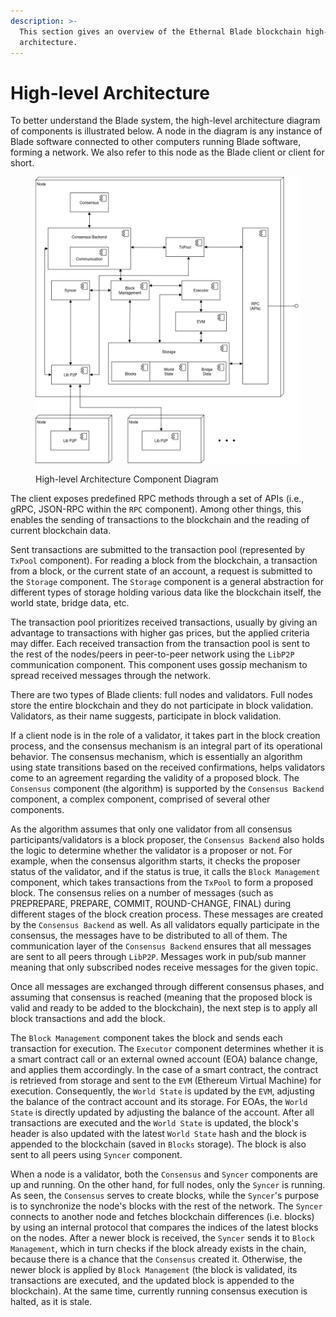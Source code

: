 ```yaml
---
description: >-
  This section gives an overview of the Ethernal Blade blockchain high-level
  architecture.
---
```


# High-level Architecture

To better understand the Blade system, the high-level architecture diagram of components is illustrated below. A node in the diagram is any instance of Blade software connected to other computers running Blade software, forming a network. We also refer to this node as the Blade client or client for short.&#x20;

<figure><img src="../.gitbook/assets/system_architecture-high-level arch with syncer.drawio (1).png" alt=""><figcaption><p>High-level Architecture Component Diagram</p></figcaption></figure>

The client exposes predefined RPC methods through a set of APIs (i.e., gRPC, JSON-RPC within the `RPC` component). Among other things, this enables the sending of transactions to the blockchain and the reading of current blockchain data.

Sent transactions are submitted to the transaction pool (represented by `TxPool` component). For reading a block from the blockchain, a transaction from a block, or the current state of an account, a request is submitted to the `Storage` component. The `Storage` component is a general abstraction for different types of storage holding various data like the blockchain itself, the world state, bridge data, etc.

The transaction pool prioritizes received transactions, usually by giving an advantage to transactions with higher gas prices, but the applied criteria may differ. Each received transaction from the transaction pool is sent to the rest of the nodes/peers in peer-to-peer network using the `LibP2P` communication component. This component uses gossip mechanism to spread received messages through the network.

There are two types of Blade clients: full nodes and validators. Full nodes store the entire blockchain and they do not participate in block validation. Validators, as their name suggests, participate in block validation.

If a client node is in the role of a validator, it takes part in the block creation process, and the consensus mechanism is an integral part of its operational behavior. The consensus mechanism, which is essentially an algorithm using state transitions based on the received confirmations, helps validators come to an agreement regarding the validity of a proposed block. The `Consensus` component (the algorithm) is supported by the `Consensus Backend` component, a complex component, comprised of several other components.&#x20;

As the algorithm assumes that only one validator from all consensus participants/validators is a block proposer, the `Consensus Backend` also holds the logic to determine whether the validator is a proposer or not. For example, when the consensus algorithm starts, it checks the proposer status of the validator, and if the status is true, it calls the `Block Management` component, which takes transactions from the `TxPool` to form a proposed block. The consensus relies on a number of messages (such as PREPREPARE, PREPARE, COMMIT, ROUND-CHANGE, FINAL) during different stages of the block creation process. These messages are created by the `Consensus Backend` as well. As all validators equally participate in the consensus, the messages have to be distributed to all of them. The communication layer of the `Consensus Backend` ensures that all messages are sent to all peers through `LibP2P`. Messages work in pub/sub manner meaning that only subscribed nodes receive messages for the given topic.&#x20;

Once all messages are exchanged through different consensus phases, and assuming that consensus is reached (meaning that the proposed block is valid and ready to be added to the blockchain), the next step is to apply all block transactions and add the block.&#x20;

The `Block Management` component takes the block and sends each transaction for execution. The `Executor` component determines whether it is a smart contract call or an external owned account (EOA) balance change, and applies them accordingly. In the case of a smart contract, the contract is retrieved from storage and sent to the `EVM` (Ethereum Virtual Machine) for execution. Consequently, the `World State` is updated by the `EVM`, adjusting the balance of the contract account and its storage. For EOAs, the `World State` is directly updated by adjusting the balance of the account. After all transactions are executed and the `World State` is updated, the block's header is also updated with the latest `World State` hash and the block is appended to the blockchain (saved in `Blocks` storage). The block is also sent to all peers using `Syncer` component.

When a node is a validator, both the `Consensus` and `Syncer` components are up and running. On the other hand, for full nodes, only the `Syncer` is running.  As seen, the `Consensus` serves to create blocks, while the `Syncer`'s purpose is to synchronize the node's blocks with the rest of the network. The `Syncer` connects to another node and fetches blockchain differences (i.e. blocks) by using an internal protocol that compares the indices of the latest blocks on the nodes. After a newer block is received, the `Syncer` sends it to `Block Management`, which in turn checks if the block already exists in the chain, because there is a chance that the `Consensus` created it. Otherwise, the newer block is applied by `Block Management` (the block is validated, its transactions are executed, and the updated block is appended to the blockchain). At the same time, currently running consensus execution is halted, as it is stale.

